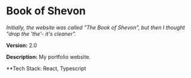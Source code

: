 # Book of Shevon

_Initially, the website was called "The Book of Shevon", but then I thought "drop the 'the'- it's cleaner"._

**Version:** 2.0

**Description:** My portfolio website.

**Tech Stack: React, Typescript
